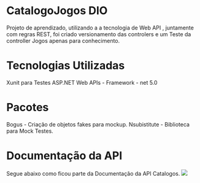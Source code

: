 # CatalogoJogos DIO
Projeto de aprendizado, utilizando a a tecnologia de Web API , juntamente com regras REST, foi criado versionamento das controlers e um Teste da controller Jogos apenas para conhecimento.

# Tecnologias Utilizadas
Xunit para Testes
ASP.NET Web APIs - Framework -  net 5.0

# Pacotes
Bogus - Criação de objetos fakes para mockup.
Nsubistitute - Biblioteca para Mock Testes.

# Documentação da API
Segue abaixo como ficou parte da Documentação da API Catalogos.
![](https://i.imgur.com/NnT2PY9.jpg)
